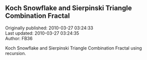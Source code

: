 ## Koch Snowflake and Sierpinski Triangle Combination Fractal  
Originally published: 2010-03-27 03:24:33  
Last updated: 2010-03-27 03:24:35  
Author: FB36   
  
Koch Snowflake and Sierpinski Triangle Combination Fractal using recursion.